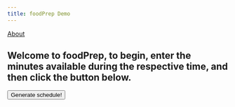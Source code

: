 ```yaml
---
title: foodPrep Demo
---
```

<head>
<meta name="viewport" content="width=device-width, initial-scale=1">
<style>
table{
    table-layout: fixed;
    width: 750px; 
}

.textInputs {
	width: 80px;
}

.truncated {
    display: block;
    white-space: nowrap; /* forces text to single line */
    overflow: hidden;
    text-overflow: ellipsis;
}

.empty {
	background-color: #BB1111;
	width: 84px;
	height: 23px;
}

.dropbtn {
    background-color: #4CAF50;
    color: white;
    padding: 2px;
    font-size: 16px;
    border: none;
	width: 84px;
	height: 23px;
    white-space: nowrap;
}

.dropdown {
    position: relative;
    display: inline-block;
}

.dropdown-content {
    display: none;
    position: absolute;
	white-space: nowrap;
	right: 0;
    background-color: #f1f1f1;
    min-width: 160px;
    box-shadow: 0px 8px 16px 0px rgba(0,0,0,0.2);
    z-index: 1;
}

.dropdown-content b {
    color: black;
    padding: 12px 16px;
    text-decoration: none;
    display: block;
}

.dropdown:hover .dropdown-content {
    display: block;
}

.dropdown:hover .dropbtn {
    background-color: #3e8e41;
}
</style>
</head>
<body>
<a href="/foodPrep/about">About</a>
<h2>Welcome to foodPrep, to begin, enter the minutes available during the respective time, and then click the button below.</h2><p>
<button type="button" onclick="sendData()" id = "butt">Generate schedule!</button>
<table id="stuff">
</table>
<script>
	var day;
	var hour;
	var timeTable = new Array(24).fill(new Array(7));
	tableText = '<tr><th>Time</th><th>Sunday</th><th>Monday</th><th>Tuesday</th><th>Wednesday</th><th>Thursday</th><th>Friday</th><th>Saturday</th></tr>';
	for(hour=0; hour<24; hour++){
		tableText += '<tr><td>';
		if(hour == 0 || hour == 12){
			tableText += '12:00 ';
		}else{
			tableText += (hour % 12).toString() + ':00 ';
		}
		if(hour > 11){
			tableText += 'PM';
		}else{
			tableText += 'AM';
		}
		tableText += '</td>';
		for(day=1; day<8; day++){
			tableText += '<td><input type="number" id="';
			tableText += day.toString() + ',' + hour.toString();
			tableText += '" value="0" class="textInputs"/></td>';
		}
		tableText += '</tr>';
	}
	var myTable = document.getElementById('stuff');
	myTable.innerHTML = tableText;

	function sendData() {
		var buttonId = document.getElementById('butt');
		if(buttonId.innerHTML == 'Edit schedule!'){
			buttonId.innerHTML = 'Generate schedule!';
			var day;
			var hour;
			tableText = '<tr><th>Time</th><th>Sunday</th><th>Monday</th><th>Tuesday</th><th>Wednesday</th><th>Thursday</th><th>Friday</th><th>Saturday</th></tr>';
			for(hour=0; hour<24; hour++){
				tableText += '<tr><td>';
				if(hour == 0 || hour == 12){
					tableText += '12:00 ';
				}else{
					tableText += (hour % 12).toString() + ':00 ';
				}
				if(hour > 11){
					tableText += 'PM';
				}else{
					tableText += 'AM';
				}
				tableText += '</td>';
				for(day=1; day<8; day++){
					tableText += '<td><input type="number" id="';
					tableText += day.toString() + ',' + hour.toString();
					tableText += '" value="' + timeTable[hour][day-1].toString() + '" class="textInputs"/></td>';
				}
				tableText += '</tr>';
			}
			var myTable = document.getElementById('stuff');
			myTable.innerHTML = tableText;		
		}else{
			buttonId.innerHTML = 'Edit schedule!';
			var rawData = [];
			var day;
			var hour;
			var cell;
			var array;
			for(hour = 0; hour < 24; hour++){
				for(day = 1; day < 8; day++){
					cell = document.getElementById(day.toString() + ',' + hour.toString());
					if(cell.value > 0){
						timeTable[hour][day-1] = cell.value;
						array = {
							start: hour,
							time: cell.value,
							day: day-1
						};
						rawData.push(array);
					}else{
						timeTable[hour][day-1] = 0;
					}
				}
			}
			alert(JSON.stringify(timeTable));
			var data = JSON.stringify(rawData);
			var XHR = new XMLHttpRequest();

			// Define what happens on successful data submission
			XHR.addEventListener('load', function(event) {
				var obj = JSON.parse(XHR.responseText);
				var day;
				var hour;
				tableText = '<tr><th>Time</th><th>Sunday</th><th>Monday</th><th>Tuesday</th><th>Wednesday</th><th>Thursday</th><th>Friday</th><th>Saturday</th></tr>';
				for(hour=0; hour<24; hour++){
					tableText += '<tr><td>';
					if(hour == 0 || hour == 12){
						tableText += '12:00 ';
					}else{
						tableText += (hour % 12).toString() + ':00 ';
					}
					if(hour > 11){
						tableText += "PM";
					}else{
						tableText += "AM";
					}
					tableText += '</td>';
					for(day=1; day<8; day++){
						tableText += '<td><div class="empty"></div></td>';
					}
					tableText += '</tr>';
				}
				var myTable = document.getElementById('stuff');
				myTable.innerHTML = tableText;
			
				for(day = 1; day < 8; day++){
					for(hour = 0; hour < obj[day-1].length; hour++){
						tableText = '<td><div class="dropdown"><button class="dropbtn"><center><div class="truncated">';
						tableText += obj[day-1][hour].name;
						tableText += '</div></center></button><div class="dropdown-content">';
						tableText += '<center><b>' + obj[day-1][hour].name + '</b></center>';
						tableText += '<b>Preparation Time: ';
						tableText += obj[day-1][hour].preptime.toString();
						tableText += ' minutes</b><b>Ingredients:</b>';
						var numIng;
						for(numIng = 0; numIng < obj[day-1][hour].ingredients.length; numIng++){
							tableText += '<b>&emsp;&#8226;';
							tableText += obj[day-1][hour].ingredients[numIng].name;
							tableText += '</b>';
						}
						tableText += '<b>Steps:</b>';
						var numStep;
						for(numStep = 0; numStep < obj[day-1][hour].steps.length; numStep++){
							tableText += '<b>&emsp;' + (numStep + 1).toString() + ': ';
							tableText += obj[day-1][hour].steps[numStep];
							tableText += '</b>';
						}
						
						tableText += '</div></div></td>';
						myTable.rows[obj[day-1][hour].time + 1].cells[day].innerHTML = tableText;
					}
				}
			});

			// Define what happens in case of error
			XHR.addEventListener('error', function(event) {
				alert('Oops! Something went wrong.');
			});

			// Set up our request
			XHR.open('POST', 'https://mealplan.mccarty.io/foodplan');

			// Add the required HTTP header for form data POST requests
			XHR.setRequestHeader('Content-Type', 'application/x-www-form-urlencoded');

			// Finally, send our data.
			XHR.send(data);
		}
	}
</script>